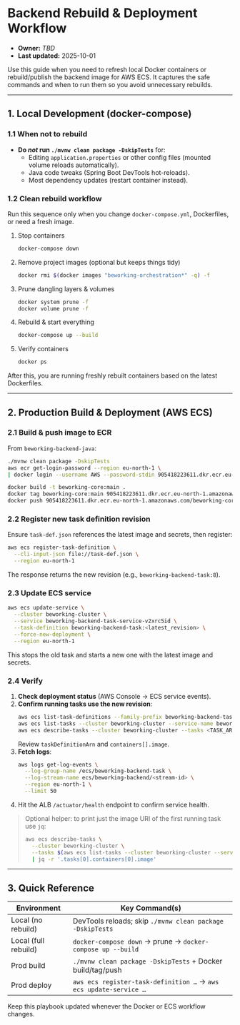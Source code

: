 # Backend Rebuild & Deployment Workflow
- **Owner:** _TBD_
- **Last updated:** 2025-10-01

Use this guide when you need to refresh local Docker containers or rebuild/publish the backend image for AWS ECS. It captures the safe commands and when to run them so you avoid unnecessary rebuilds.

---

## 1. Local Development (docker-compose)

### 1.1 When **not** to rebuild
- **Do _not_ run `./mvnw clean package -DskipTests`** for:
  - Editing `application.properties` or other config files (mounted volume reloads automatically).
  - Java code tweaks (Spring Boot DevTools hot-reloads).
  - Most dependency updates (restart container instead).

### 1.2 Clean rebuild workflow
Run this sequence only when you change `docker-compose.yml`, Dockerfiles, or need a fresh image.

1. Stop containers
   ```bash
   docker-compose down
   ```
2. Remove project images (optional but keeps things tidy)
   ```bash
   docker rmi $(docker images "beworking-orchestration*" -q) -f
   ```
3. Prune dangling layers & volumes
   ```bash
   docker system prune -f
   docker volume prune -f
   ```
4. Rebuild & start everything
   ```bash
   docker-compose up --build
   ```
5. Verify containers
   ```bash
   docker ps
   ```

After this, you are running freshly rebuilt containers based on the latest Dockerfiles.

---

## 2. Production Build & Deployment (AWS ECS)

### 2.1 Build & push image to ECR
From `beworking-backend-java`:
```bash
./mvnw clean package -DskipTests
aws ecr get-login-password --region eu-north-1 \
| docker login --username AWS --password-stdin 905418223611.dkr.ecr.eu-north-1.amazonaws.com

docker build -t beworking-core:main .
docker tag beworking-core:main 905418223611.dkr.ecr.eu-north-1.amazonaws.com/beworking-core:main
docker push 905418223611.dkr.ecr.eu-north-1.amazonaws.com/beworking-core:main
```

### 2.2 Register new task definition revision
Ensure `task-def.json` references the latest image and secrets, then register:
```bash
aws ecs register-task-definition \
  --cli-input-json file://task-def.json \
  --region eu-north-1
```
The response returns the new revision (e.g., `beworking-backend-task:8`).

### 2.3 Update ECS service
```bash
aws ecs update-service \
  --cluster beworking-cluster \
  --service beworking-backend-task-service-v2xrc5id \
  --task-definition beworking-backend-task:<latest_revision> \
  --force-new-deployment \
  --region eu-north-1
```
This stops the old task and starts a new one with the latest image and secrets.

### 2.4 Verify
1. **Check deployment status** (AWS Console → ECS service events).
2. **Confirm running tasks use the new revision**:
   ```bash
   aws ecs list-task-definitions --family-prefix beworking-backend-task --sort DESC | head -1
   aws ecs list-tasks --cluster beworking-cluster --service-name beworking-backend-task-service-v2xrc5id
   aws ecs describe-tasks --cluster beworking-cluster --tasks <TASK_ARN>
   ```
   Review `taskDefinitionArn` and `containers[].image`.
3. **Fetch logs**:
   ```bash
   aws logs get-log-events \
     --log-group-name /ecs/beworking-backend-task \
     --log-stream-name ecs/beworking-backend/<stream-id> \
     --region eu-north-1 \
     --limit 50
   ```
4. Hit the ALB `/actuator/health` endpoint to confirm service health.

> Optional helper: to print just the image URI of the first running task use `jq`:
> ```bash
> aws ecs describe-tasks \
>   --cluster beworking-cluster \
>   --tasks $(aws ecs list-tasks --cluster beworking-cluster --service-name beworking-backend-task-service-v2xrc5id --query 'taskArns[0]' --output text) \
>   | jq -r '.tasks[0].containers[0].image'
> ```

---

## 3. Quick Reference
| Environment | Key Command(s) |
| --- | --- |
| Local (no rebuild) | DevTools reloads; skip `./mvnw clean package -DskipTests` |
| Local (full rebuild) | `docker-compose down` → prune → `docker-compose up --build` |
| Prod build | `./mvnw clean package -DskipTests` + Docker build/tag/push |
| Prod deploy | `aws ecs register-task-definition …` → `aws ecs update-service …` |

Keep this playbook updated whenever the Docker or ECS workflow changes.
